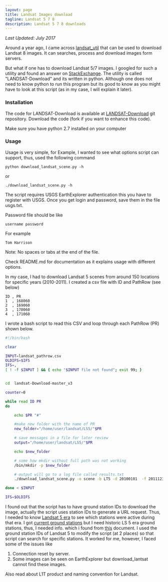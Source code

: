 ```yaml
---
layout: page
title: Landsat Images download
tagline: Landsat 5 7 8
description: Landsat 5 7 8 downloads
---
```

*Last Updated: July 2017*

Around a year ago, I came across [landsat_util](https://pythonhosted.org/landsat-util/) that can be used to download Landsat 8 images. It can searches, process and download images form servers.

But what if one has to download Landsat 5/7 images. I googled for such a utility and found an answer on [StackExchange](http://gis.stackexchange.com/questions/124561/is-there-a-ftp-to-get-landsat-images). The utility is called "LANDSAT-Download" and its written in python. Although one does not need to know python to run this program but its good to know as you might have to look at this script (as in my case, I will explain it later).

### Installation
The code for LANDSAT-Download is available at [LANDSAT-Download](https://github.com/olivierhagolle/LANDSAT-Download) git repository. Download the code (fork if you want to enhance this code).

Make sure you have python 2.7 installed on your computer

### Usage
Usage is very simple, for Example, I wanted to see what options script can support, thus, used the following command

```
python download_landsat_scene.py -h
```

or

```
./download_landsat_scene.py -h
```

The script requires USGS EarthExplorer authentication this you have to register with USGS. Once you get login and password, save them in the file usgs.txt.

Password file should be like

```
username password
```

For example

```
Tom Harrison

```

Note: No spaces or tabs at the end of the file.

Check README.md for documentation as it explains usage with different options.

In my case, I had to download Landsat 5 scenes from around 150 locations for specific years (2010-2011). I created a csv file with ID and PathRow (see below)

```
ID , PR
1  , 168060
2  , 169060
3  , 170060
4  , 171060
```

I wrote a bash script to read this CSV and loop through each PathRow (PR) shown below.   

```bash
#!/bin/bash

clear

INPUT=landsat_pathrow.csv
OLDIFS=$IFS
IFS=,
[ ! -f $INPUT ] && { echo "$INPUT file not found"; exit 99; }


cd  landsat-Download-master_v3

counter=0

while read ID PR
do

	echo $PR "#"

	#make new folder with the name of PR
	new_folder="/home/user/landsat/LS5/"$PR

	# save messages in a file for later review
	output="/home/user/landsat/LS5/"$PR

	echo $new_folder

	# some how mkdir without full path was not working
	/bin/mkdir -p $new_folder

	# output will go to a log file called results.txt
	./download_landsat_scene.py -o scene -b LT5 -d 20100101  -f 20111231 -s $PR -c 10 -u usgs.txt --output $new_folder > $output/result.txt

done < $INPUT

IFS=$OLDIFS

```

I found out that the script has to have ground station IDs to download the image, actually the script uses station IDs to generate a URL request. Thus, I needed to know [Landsat 5 era](http://landsat.usgs.gov/about_landsat5.php) to see which stations were active during that era. I got [current ground stations](http://landsat.usgs.gov/about_ground_stations.php) but I need historic LS 5 era ground stations, thus, I needed info. which i found from [this](http://landsat.usgs.gov/Historical_IGS.php) document. I used the ground station IDs of Landsat 5 to modify the script (at 2 places) so that script can search for specific stations. It worked for me, however, I faced some of the issues like

1) Connection reset by server.
2) Some images can be seen on EarthExplorer but download_lantsat cannot find these images.


Also read about L1T product and naming convention for Landsat.
